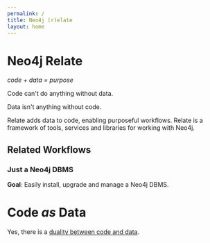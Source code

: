 ```yaml
---
permalink: /  
title: Neo4j (r)elate
layout: home
---
```


# Neo4j Relate

_code + data = purpose_

Code can't do anything without data.

Data isn't anything without code. 

Relate adds data to code, enabling purposeful workflows. Relate is a framework of tools,
services and libraries for working with Neo4j.  

## Related Workflows

### Just a Neo4j DBMS

**Goal**: Easily install, upgrade and manage a Neo4j DBMS.

# Code _as_ Data

Yes, there is a [duality between code and data](https://en.wikipedia.org/wiki/Code_as_data).